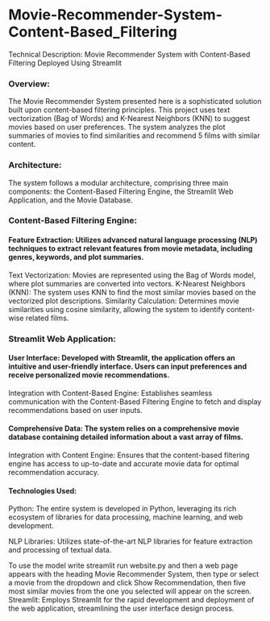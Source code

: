 # Movie-Recommender-System-Content-Based_Filtering
Technical Description: Movie Recommender System with Content-Based Filtering Deployed Using Streamlit

### **Overview**:

The Movie Recommender System presented here is a sophisticated solution built upon content-based filtering principles. This project uses text vectorization (Bag of Words) and K-Nearest Neighbors (KNN) to suggest movies based on user preferences. The system analyzes the plot summaries of movies to find similarities and recommend 5 films with similar content.

### **Architecture**:

The system follows a modular architecture, comprising three main components: the Content-Based Filtering Engine, the Streamlit Web Application, and the Movie Database.

### **Content-Based Filtering Engine:**

#### **Feature Extraction:** Utilizes advanced natural language processing (NLP) techniques to extract relevant features from movie metadata, including genres, keywords, and plot summaries.
Text Vectorization: Movies are represented using the Bag of Words model, where plot summaries are converted into vectors.
K-Nearest Neighbors (KNN): The system uses KNN to find the most similar movies based on the vectorized plot descriptions.
Similarity Calculation: Determines movie similarities using cosine similarity, allowing the system to identify content-wise related films.

### **Streamlit Web Application:**

#### **User Interface:** Developed with Streamlit, the application offers an intuitive and user-friendly interface. Users can input preferences and receive personalized movie recommendations.
Integration with Content-Based Engine: Establishes seamless communication with the Content-Based Filtering Engine to fetch and display recommendations based on user inputs.

#### **Comprehensive Data**: The system relies on a comprehensive movie database containing detailed information about a vast array of films.
Integration with Content Engine: Ensures that the content-based filtering engine has access to up-to-date and accurate movie data for optimal recommendation accuracy.

#### Technologies Used:
Python: The entire system is developed in Python, leveraging its rich ecosystem of libraries for data processing, machine learning, and web development.

NLP Libraries: Utilizes state-of-the-art NLP libraries for feature extraction and processing of textual data.

To use the model write streamlit run website.py and then a web page appears with the heading Movie Recommender System, then type or select a movie from the dropdown and click Show Recommendation, then five most similar movies from the one you selected will appear on the screen.
Streamlit: Employs Streamlit for the rapid development and deployment of the web application, streamlining the user interface design process.





